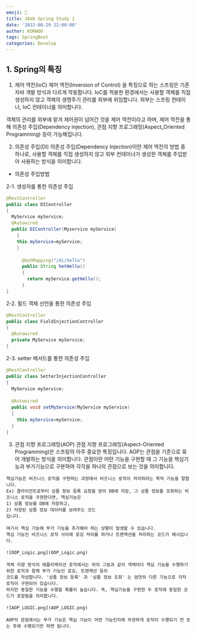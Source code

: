 ```yaml
---
emoji: 🔮
title: JAVA Spring Study 1
date: '2022-08-29 22:00:00'
author: KORWOO
tags: SpringBoot
categories: Develop
---
```


## 1. Spring의 특징

1.  제어 역전(IoC)
  제어 역전(Inversion of Control) 을 특징으로 하는 스프링은 기존 자바 개발 방식과 다르게 작동합니다.
  IoC를 적용한 환경에서는 사용할 객체를 직접 생성하지 않고 객체의 생명주기 관리를 외부에 위임합니다.
  외부는 스프링 컨테이너, IoC 컨테이너를 의미합니다.

  객체의 관리를 외부에 맡겨 제어권이 넘어간 것을 제어 역전이라고 하며, 제어 역전을 통해 의존성 주입(Dependency injection),
  관점 지향 프로그래밍(Aspect_Oriented Programming) 등이 가능해집니다.

2.  의존성 주입(DI)
  의존성 주입(Dependency Injection)이란 제어 역전의 방법 중 하나로, 사용할 객체를 직접 생성하지 않고 외부 컨테이너가 생성한 객체를 주입받아
  사용하는 방식을 의미합니다.
  - 의존성 주입방법

  2-1.  생성자를 통한 의존성 주입
  ``` java
  @RestController
  public class DIController
  {
    MyService myService;
    @Autowired
    public DIController(Myservice myService)
      {
      this.myService=myService;
      }

        @GetMapping("/di/hello")
        public String hetHello()
        {
          return myService.getHello();
        }
  }
  ```

  2-2.  필드 객체 선언을 통한 의존성 주입
  ``` java
  @RestController
  public class FieldInjectionController
  {
    @Autowired
    private MyService myService;
  }

  ```
  2-3.  setter 메서드를 통한 의존성 주입
  ``` java
  @RestController
  public class SetterInjectionController
  {
    MyService myService;

    @Autowired
    public void setMyService(MyService myService)
    {
      this.myService=myService;
    }
  }
  
  ```


  3.  관점 지향 프로그래밍(AOP)
    관점 지향 프로그래밍(Aspect-Oriented Programming)은 스프링의 아주 중요한 특징입니다.
    AOP는 관점을 기준으로 묶어 개발하는 방식을 의미합니다. 관점이란 어떤 기능을 구현할 때 그 기능을 핵심기능과 부가기능으로 구분하여
    각각을 하나의 관점으로 보는 것을 의미합니다.

    핵심기능은 비즈니스 로직을 구현하는 과정에서 비즈니스 로직이 처리하려는 목적 기능을 말합니다.
    Ex) 클라이언트로부터 상품 정보 등록 요청을 받아 DB에 저장, 그 상품 정보를 조회하는 비즈니스 로직을 구현한다면, 핵심기능은
    1) 상품 정보를 DB에 저장하고,
    2) 저장된 상품 정보 데이터를 보여주는 코드
    입니다.
    
    여기서 핵심 기능에 부가 기능을 추가해야 하는 상황이 발생할 수 있습니다.
    핵심 기능인 비즈니스 로직 사이에 로깅 처리를 하거나 트랜잭션을 처리하는 코드가 예시입니다.

    ![OOP_Logic.png](OOP_Logic.png)

    객체 지향 방식의 애플리케이션 로직에서는 위의 그림과 같이 객체마다 핵심 기능을 수행하기 위한 로직과 함께 부가 기능인 로깅, 트랜잭션 등의
    코드를 작성합니다. '상품 정보 등록' 과 '상품 정보 조회' 는 엄연히 다른 기능으로 각자 로직이 구현되어 있습니다.
    하지만 동일한 기능을 수행할 확률이 높습니다. 즉, 핵심기능을 구현한 두 로직에 동일한 코드가 포함됨을 의미합니다.

    ![AOP_LOGIC.png](AOP_LOGIC.png)

    AOP의 관점에서는 부가 기능은 핵심 기능이 어떤 기능인지에 무관하게 로직이 수행되기 전 또는 후에 수행되기만 하면 됩니다.



```toc

```
